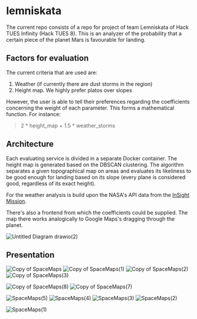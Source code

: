 # lemniskata
The current repo consists of a repo for project of team Lemniskata of Hack TUES Infinity (Hack TUES 8). This is an analyzer of the probability that a certain piece of the planet Mars is favourable for landing. 

## Factors for evaluation
The current criteria that are used are:
1. Weather (if currently there are dust storms in the region)
2. Height map. We highly prefer platos over slopes

However, the user is able to tell their preferences regarding the coefficients concerning the weight of each parameter. This forms a mathematical function. For instance:
> 2 * height_map + 1.5 * weather_storms 

## Architecture

Each evaluating service is divided in a separate Docker container. The height map is generated based on the DBSCAN clustering. The algorithm separates a given topographical map on areas and evaluates its likeliness to be good enough for landing based on its slope (every plane is considered good, regardless of its exact height).

For the weather analysis is build upon the NASA's API data from the [InSight Mission](https://mars.nasa.gov/insight/weather/).

There's also a frontend from which the coefficients could be supplied. The map there works analogically to Google Maps's dragging through the planet.

![Untitled Diagram drawio(2)](https://user-images.githubusercontent.com/36995171/158036757-20c2d760-f166-436f-bbfb-90f496fcabc7.png)

## Presentation
![Copy of SpaceMaps](https://user-images.githubusercontent.com/36995171/158045339-7a4cb86b-bb72-4d15-ad10-a43eb31b8e03.jpg)
![Copy of SpaceMaps(1)](https://user-images.githubusercontent.com/36995171/158045335-f93ac483-2f99-475b-baeb-c744d1924efc.jpg)
![Copy of SpaceMaps(2)](https://user-images.githubusercontent.com/36995171/158045337-7281f5c1-5f49-4371-9709-a3d92ed91871.jpg)
![Copy of SpaceMaps(3)](https://user-images.githubusercontent.com/36995171/158045333-184cad74-d236-47e6-97e1-97ee78c1b992.jpg)

![Copy of SpaceMaps(8)](https://user-images.githubusercontent.com/36995171/158045468-71b1f3a5-7f99-4b28-b355-b6414a5183bc.jpg)
![Copy of SpaceMaps(7)](https://user-images.githubusercontent.com/36995171/158045470-47bcb04b-bfe8-40ab-9299-7e27caa5c0b4.jpg)

![SpaceMaps(5)](https://user-images.githubusercontent.com/36995171/158045475-cf8c12fa-07ed-4226-91f6-4cf209161089.jpg)
![SpaceMaps(4)](https://user-images.githubusercontent.com/36995171/158045477-f75bdcc6-64a5-46ff-ab0f-4c9a927ff3ab.jpg)
![SpaceMaps(3)](https://user-images.githubusercontent.com/36995171/158045482-665095ab-898f-4097-bfd5-61137eefb319.jpg)
![SpaceMaps(2)](https://user-images.githubusercontent.com/36995171/158045484-29bc14de-a3a9-4050-803e-5c28b62ec0a0.jpg)


![SpaceMaps(1)](https://user-images.githubusercontent.com/36995171/158045488-73d1e080-aebd-414f-b80f-263f2ff9c57b.jpg)



